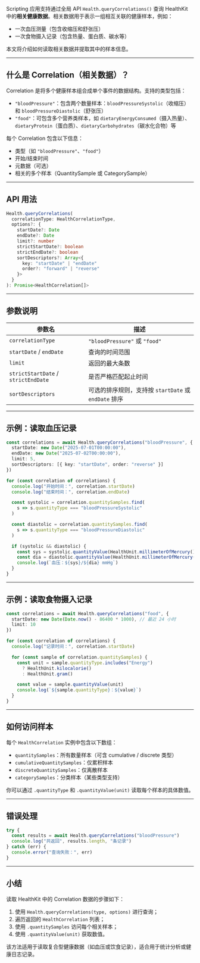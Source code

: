 Scripting 应用支持通过全局 API `Health.queryCorrelations()` 查询 HealthKit 中的**相关健康数据**。相关数据用于表示一组相互关联的健康样本，例如：

* 一次血压测量（包含收缩压和舒张压）
* 一次食物摄入记录（包含热量、蛋白质、碳水等）

本文将介绍如何读取相关数据并提取其中的样本信息。

---

## 什么是 Correlation（相关数据）？

Correlation 是将多个健康样本组合成单个事件的数据结构。支持的类型包括：

* `"bloodPressure"`：包含两个数量样本：`bloodPressureSystolic`（收缩压）和 `bloodPressureDiastolic`（舒张压）
* `"food"`：可包含多个营养类样本，如 `dietaryEnergyConsumed`（摄入热量）、`dietaryProtein`（蛋白质）、`dietaryCarbohydrates`（碳水化合物）等

每个 Correlation 包含以下信息：

* 类型（如 `"bloodPressure"`、`"food"`）
* 开始/结束时间
* 元数据（可选）
* 相关的多个样本（QuantitySample 或 CategorySample）

---

## API 用法

```ts
Health.queryCorrelations(
  correlationType: HealthCorrelationType,
  options?: {
    startDate?: Date
    endDate?: Date
    limit?: number
    strictStartDate?: boolean
    strictEndDate?: boolean
    sortDescriptors?: Array<{
      key: "startDate" | "endDate"
      order?: "forward" | "reverse"
    }>
  }
): Promise<HealthCorrelation[]>
```

---

## 参数说明

| 参数名                                 | 描述                                     |
| ----------------------------------- | -------------------------------------- |
| `correlationType`                   | `"bloodPressure"` 或 `"food"`           |
| `startDate` / `endDate`             | 查询的时间范围                                |
| `limit`                             | 返回的最大条数                                |
| `strictStartDate` / `strictEndDate` | 是否严格匹配起止时间                             |
| `sortDescriptors`                   | 可选的排序规则，支持按 `startDate` 或 `endDate` 排序 |

---

## 示例：读取血压记录

```ts
const correlations = await Health.queryCorrelations("bloodPressure", {
  startDate: new Date("2025-07-01T00:00:00"),
  endDate: new Date("2025-07-02T00:00:00"),
  limit: 5,
  sortDescriptors: [{ key: "startDate", order: "reverse" }]
})

for (const correlation of correlations) {
  console.log("开始时间：", correlation.startDate)
  console.log("结束时间：", correlation.endDate)

  const systolic = correlation.quantitySamples.find(
    s => s.quantityType === "bloodPressureSystolic"
  )

  const diastolic = correlation.quantitySamples.find(
    s => s.quantityType === "bloodPressureDiastolic"
  )

  if (systolic && diastolic) {
    const sys = systolic.quantityValue(HealthUnit.millimeterOfMercury())
    const dia = diastolic.quantityValue(HealthUnit.millimeterOfMercury())
    console.log(`血压：${sys}/${dia} mmHg`)
  }
}
```

---

## 示例：读取食物摄入记录

```ts
const correlations = await Health.queryCorrelations("food", {
  startDate: new Date(Date.now() - 86400 * 1000), // 最近 24 小时
  limit: 10
})

for (const correlation of correlations) {
  console.log("记录时间：", correlation.startDate)

  for (const sample of correlation.quantitySamples) {
    const unit = sample.quantityType.includes("Energy")
      ? HealthUnit.kilocalorie()
      : HealthUnit.gram()

    const value = sample.quantityValue(unit)
    console.log(`${sample.quantityType}：${value}`)
  }
}
```

---

## 如何访问样本

每个 `HealthCorrelation` 实例中包含以下数组：

* `quantitySamples`：所有数量样本（可含 cumulative / discrete 类型）
* `cumulativeQuantitySamples`：仅累积样本
* `discreteQuantitySamples`：仅离散样本
* `categorySamples`：分类样本（某些类型支持）

你可以通过 `.quantityType` 和 `.quantityValue(unit)` 读取每个样本的具体数值。

---

## 错误处理

```ts
try {
  const results = await Health.queryCorrelations("bloodPressure")
  console.log("共返回", results.length, "条记录")
} catch (err) {
  console.error("查询失败：", err)
}
```

---

## 小结

读取 HealthKit 中的 Correlation 数据的步骤如下：

1. 使用 `Health.queryCorrelations(type, options)` 进行查询；
2. 遍历返回的 `HealthCorrelation` 列表；
3. 使用 `.quantitySamples` 访问每个相关样本；
4. 使用 `.quantityValue(unit)` 获取数值。

该方法适用于读取复合型健康数据（如血压或饮食记录），适合用于统计分析或健康日志记录。
